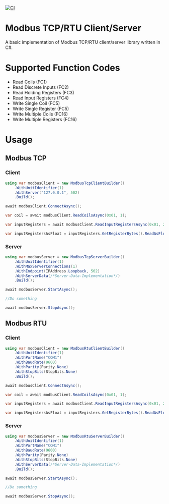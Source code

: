 [![CI](https://github.com/Abaddax/Modbus/actions/workflows/ci.yml/badge.svg)](https://github.com/Abaddax/Modbus/actions/workflows/ci.yml)

# Modbus TCP/RTU Client/Server 

A basic implementation of Modbus TCP/RTU client/server library written in C#.

# Supported Function Codes

* Read Coils (FC1)
* Read Discrete Inputs (FC2)
* Read Holding Registers (FC3)
* Read Input Registers (FC4)
* Write Single Coil (FC5)
* Write Single Register (FC5)
* Write Multiple Coils (FC16)
* Write Multiple Registers (FC16) 

# Usage

## Modbus TCP

### Client

```csharp
using var modbusClient = new ModbusTcpClientBuilder()
    .WithUnitIdentifier(1)
    .WithServer("127.0.0.1", 502)
    .Build();

await modbusClient.ConnectAsync();

var coil = await modbusClient.ReadCoilsAsync(0x01, 1);

var inputRegisters = await modbusClient.ReadInputRegistersAsync(0x01, 2);

var inputRegistersAsFloat = inputRegisters.GetRegisterBytes().ReadAsFloat().First();

```

### Server

```csharp
using var modbusServer = new ModbusTcpServerBuilder()
    .WithUnitIdentifier(1)
    .WithMaxServerConnections(1)
    .WithEndpoint(IPAddress.Loopback, 502)
    .WithServerData(/*Server-Data-Implementation*/)
    .Build();

await modbusServer.StartAsync();

//Do something

await modbusServer.StopAsync();
```

## Modbus RTU

### Client

```csharp
using var modbusClient = new ModbusRtuClientBuilder()
    .WithUnitIdentifier(1)
    .WithPortName("COM1")
    .WithBaudRate(9600)
    .WithParity(Parity.None)
    .WithStopBits(StopBits.None)
    .Build();

await modbusClient.ConnectAsync();

var coil = await modbusClient.ReadCoilsAsync(0x01, 1);

var inputRegisters = await modbusClient.ReadInputRegistersAsync(0x01, 2);

var inputRegistersAsFloat = inputRegisters.GetRegisterBytes().ReadAsFloat().First();

```

### Server

```csharp
using var modbusServer = new ModbusRtuServerBuilder()
    .WithUnitIdentifier(1)
    .WithPortName("COM1")
    .WithBaudRate(9600)
    .WithParity(Parity.None)
    .WithStopBits(StopBits.None)
    .WithServerData(/*Server-Data-Implementation*/)
    .Build();

await modbusServer.StartAsync();

//Do something

await modbusServer.StopAsync();
```